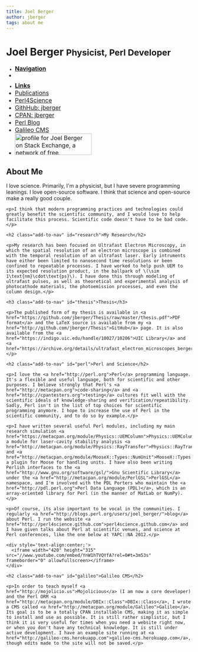 ```yaml
---
title: Joel Berger
author: jberger
tags: about me
---
```


<div class="page-header">
  <h1>Joel Berger <small>Physicist, Perl Developer</small></h1>
</div>

<style>
  body header { display: none; }
  .nav-stacked li a {
    font-size: medium;
    padding: initial;
  }
  .nav-stacked li.disabled {
    margin-top: 9px;
    font-size: smaller;
    font-weight: bold;
  }
</style>

<div class="row">
  <!-- side navigation -->
  <div class="col-md-3">
    <ul class="nav nav-stacked">
      <li class="disabled"><a href="#">Navigation</a></li>
      <li id="nav-items"></li>
      <li class="disabled"><a href="#">Links</a></li>
      <li><a href="http://scholar.google.com/citations?user=wCxlFloAAAAJ">
        Publications
      </a></li>
      <li><a href="http://perl4science.github.com">Perl4Science</a></li>
      <li><a href="https://github.com/jberger">GithHub: jberger</a></li>
      <li><a href="https://metacpan.org/author/jberger">CPAN: jberger</a></li>
      <li><a href="http://blogs.perl.org/users/joel_berger/">Perl Blog</a></li>
      <li><a href="http://galileo-cms.herokuapp.com">Galileo CMS</a></li>
      <li><a href="http://stackexchange.com/users/214385">
        <img src="http://stackexchange.com/users/flair/214385.png?theme=clean" width="208" height="58" alt="profile for Joel Berger on Stack Exchange, a network of free, community-driven Q&amp;A sites" title="profile for Joel Berger on Stack Exchange, a network of free, community-driven Q&amp;A sites">
      </a></li>
    </ul>


  </div>

  <!-- main body -->
  <div class="col-md-9">
    <h2 class="add-to-nav" id="about">About Me</h2>
    <p>I love science. Primarily, I'm a physicist, but I have severe programming leanings. I love open-source software. I think that science and open-source make a really good couple.</p>

    <p>I think that modern programming practices and technologies could greatly benefit the scientific community, and I would love to help facilitate this process. Scientific code doesn't have to be bad code.</p>

    <h2 class="add-to-nav" id="research">My Research</h2>

    <p>My research has been focused on Ultrafast Electron Microscopy, in which the spatial resolution of an electron microscope is combined with the temporal resolution of an ultrafast laser. Early intruments have either been limited to nanosecond time resolutions or been confined to repeatable processes. I have worked to help push UEM to its expected resolution product, in the ballpark of \(\sim 1\text{nm}\cdot\text{ps}\). I have done this through modeling of ultrafast pulses, as well as theoretical and experimental analysis of photocathode materials, the photoemission processes, and even the column design.</p>

    <h3 class="add-to-nav" id="thesis">Thesis</h3>

    <p>The published form of my thesis is available in <a href="https://github.com/jberger/Thesis/raw/master/thesis.pdf">PDF format</a> and the LaTeX source is available from my <a href="http://github.com/jberger/Thesis">GitHub</a> page. It is also available from the <a href="https://indigo.uic.edu/handle/10027/10206">UIC Library</a> and <a href="https://archive.org/details/ultrafast_electron_microscopes_berger_phd_thesis.pdf">archive.org</a>.</p>

    <h2 class="add-to-nav" id="perl">Perl and Science</h2>

    <p>I love the <a href="http://perl.org">Perl</a> programming language. It's a flexible and useful language, both for scientific and other purposes. I believe strongly that Perl's <a href="http://metacpan.org">code-sharing</a> and <a href="http://cpantesters.org">testing</a> cultures fit well with the scientific ideals of knowledge-sharing and verification/repeatibility. Sadly, Perl isn't in the list of top choices for scientific programming anymore. I hope to increase the use of Perl in the scientific community, and to do so by example.</p>

    <p>I have written several useful Perl modules, including my main research simulation <a href="https://metacpan.org/module/Physics::UEMColumn">Physics::UEMColumn</a>, a module for laser-cavity stability analysis <a href="http://metacpan.org/module/Physics::RayTransfer">Physics::RayTransfer</a>, and <a href="http://metacpan.org/module/MooseX::Types::NumUnit">MooseX::Types::NumUnit</a> a plugin for Moose for handling units. I have also been writing Perlish interfaces to the <a href="http://www.gnu.org/software/gsl/">Gnu Scientific Library</a> under the <a href="http://metacpan.org/module/PerlGSL">PerlGSL</a> namespace, and I'm involved with the PDL Porters who maintain the <a href="http://pdl.perl.org">Perl Data Language (PDL)</a>, which is an array-oriented library for Perl (in the manner of MatLab or NumPy).</p>

    <p>Of course, its also important to be vocal in the communities. I regularly <a href="http://blogs.perl.org/users/joel_berger/">blog</a> about Perl. I run the website <a href="http://perl4science.github.com">perl4science.github.com</a> and I have given talks about Perl at scientific venues, and science at Perl conferences, like the one below at YAPC::NA 2012.</p>

    <div style='text-align:center;'>
      <iframe width="420" height="315" src="//www.youtube.com/embed/YnW1hTVQYfA?rel=0#t=3m53s" frameborder="0" allowfullscreen></iframe>
    </div>

    <h2 class="add-to-nav" id="galileo">Galileo CMS</h2>

    <p>In order to teach myself <a href="http://mojolicio.us">Mojolicious</a> (I am now a core developer) and the Perl ORM <a href="http://metacpan.org/module/DBIx::Class">DBIx::Class</a>, I wrote a CMS called <a href="http://metacpan.org/module/Galileo">Galileo</a>. Its goal is to be a totally CPAN installable CMS, making it as simple to install and use as possible. It is still rather simplistic, but I think it is very useful for times when you need a website right now, or when you don't have any technical knowledge. It is still under active development. I have an example site running at <a href="http://galileo-cms.herokuapp.com">galileo-cms.herokuapp.com</a>, though edits made to the site will not be saved.</p>

  </div>
</div>

